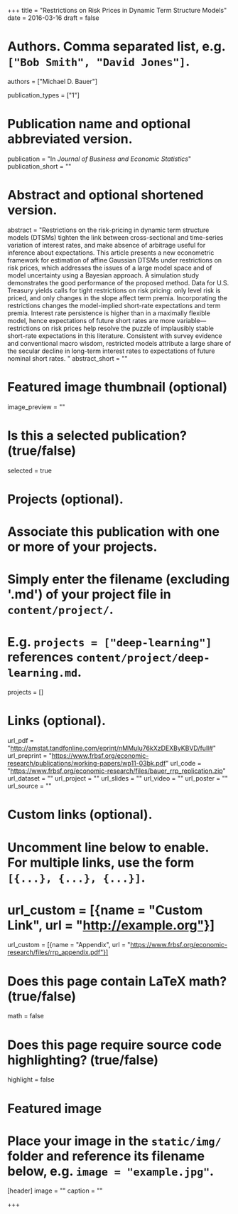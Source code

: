 +++
title = "Restrictions on Risk Prices in Dynamic Term Structure Models"
date = 2016-03-16
draft = false

# Authors. Comma separated list, e.g. `["Bob Smith", "David Jones"]`.
authors = ["Michael D. Bauer"]

publication_types = ["1"]

# Publication name and optional abbreviated version.
publication = "In *Journal of Business and Economic Statistics*"
publication_short = ""

# Abstract and optional shortened version.
abstract = "Restrictions on the risk-pricing in dynamic term structure models (DTSMs) tighten the link between cross-sectional and time-series variation of interest rates, and make absence of arbitrage useful for inference about expectations. This article presents a new econometric framework for estimation of affine Gaussian DTSMs under restrictions on risk prices, which addresses the issues of a large model space and of model uncertainty using a Bayesian approach. A simulation study demonstrates the good performance of the proposed method. Data for U.S. Treasury yields calls for tight restrictions on risk pricing: only level risk is priced, and only changes in the slope affect term premia. Incorporating the restrictions changes the model-implied short-rate expectations and term premia. Interest rate persistence is higher than in a maximally flexible model, hence expectations of future short rates are more variable—restrictions on risk prices help resolve the puzzle of implausibly stable short-rate expectations in this literature. Consistent with survey evidence and conventional macro wisdom, restricted models attribute a large share of the secular decline in long-term interest rates to expectations of future nominal short rates. "
abstract_short = ""

# Featured image thumbnail (optional)
image_preview = ""

# Is this a selected publication? (true/false)
selected = true

# Projects (optional).
#   Associate this publication with one or more of your projects.
#   Simply enter the filename (excluding '.md') of your project file in `content/project/`.
#   E.g. `projects = ["deep-learning"]` references `content/project/deep-learning.md`.
projects = []

# Links (optional).
url_pdf = "http://amstat.tandfonline.com/eprint/nMMuIu76kXzDEXByKBVD/full#"
url_preprint = "https://www.frbsf.org/economic-research/publications/working-papers/wp11-03bk.pdf"
url_code = "https://www.frbsf.org/economic-research/files/bauer_rrp_replication.zip"
url_dataset = ""
url_project = ""
url_slides = ""
url_video = ""
url_poster = ""
url_source = ""

# Custom links (optional).
#   Uncomment line below to enable. For multiple links, use the form `[{...}, {...}, {...}]`.
# url_custom = [{name = "Custom Link", url = "http://example.org"}]
url_custom = [{name = "Appendix", url = "https://www.frbsf.org/economic-research/files/rrp_appendix.pdf"}]

# Does this page contain LaTeX math? (true/false)
math = false

# Does this page require source code highlighting? (true/false)
highlight = false

# Featured image
# Place your image in the `static/img/` folder and reference its filename below, e.g. `image = "example.jpg"`.
[header]
image = ""
caption = ""

+++
